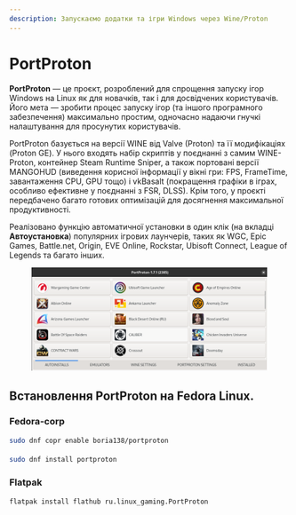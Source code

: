 ```yaml
---
description: Запускаємо додатки та ігри Windows через Wine/Proton
---
```


# PortProton

**PortProton** — це проєкт, розроблений для спрощення запуску ігор Windows на Linux як для новачків, так і для досвідчених користувачів. Його мета — зробити процес запуску ігор (та іншого програмного забезпечення) максимально простим, одночасно надаючи гнучкі налаштування для просунутих користувачів.

PortProton базується на версії WINE від Valve (Proton) та її модифікаціях (Proton GE). У нього входять набір скриптів у поєднанні з самим WINE-Proton, контейнер Steam Runtime Sniper, а також портовані версії MANGOHUD (виведення корисної інформації у вікні гри: FPS, FrameTime, завантаження CPU, GPU тощо) і vkBasalt (покращення графіки в іграх, особливо ефективне у поєднанні з FSR, DLSS). Крім того, у проєкті передбачено багато готових оптимізацій для досягнення максимальної продуктивності.

Реалізовано функцію автоматичної установки в один клік (на вкладці **Автоустановка**) популярних ігрових лаунчерів, таких як WGC, Epic Games, Battle.net, Origin, EVE Online, Rockstar, Ubisoft Connect, League of Legends та багато інших.

<figure><img src="../../.gitbook/assets/image (6).png" alt=""><figcaption></figcaption></figure>

## Встановлення **PortProton** на Fedora Linux.

### Fedora-corp

```bash
sudo dnf copr enable boria138/portproton

sudo dnf install portproton
```

### Flatpak

```bash
flatpak install flathub ru.linux_gaming.PortProton
```
